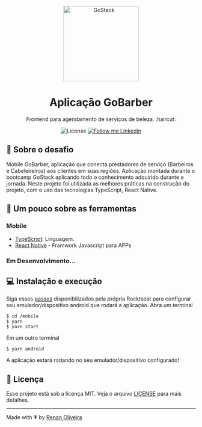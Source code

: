 <p align="center">
    <img alt="GoStack" src="https://rocketseat-cdn.s3-sa-east-1.amazonaws.com/bootcamp-header.png" width="200px" />
</p>

<h1 align="center">
  Aplicação GoBarber
</h1>

<p align="center">Frontend para agendamento de serviços de beleza.  :haircut:</p>

<p align="center">
  <img alt="License" src="https://img.shields.io/badge/license-MIT-191A1E">

  <a href="https://www.linkedin.com/in/renansmoliveira/">
    <img alt="Follow me Linkedin" src="https://img.shields.io/badge/Follow%20up-renansmoliveira-191A1E?style=social&logo=linkedin">
  </a>
</p>

## :rocket: Sobre o desafio

Mobile GoBarber, aplicação que conecta prestadores de serviço (Barbeiros e Cabeleireiros) aos clientes em suas regiões. Aplicação montada durante o bootcamp GoStack aplicando todo o conhecimento adquirido durante a jornada. Neste projeto foi utilizada as melhores práticas na construção do projeto, com o uso das tecnologias TypeScript, React Native.

## :pushpin: Um pouco sobre as ferramentas

### Mobile

- [TypeScript](https://www.typescriptlang.org/): Linguagem.
- [React Native](https://facebook.github.io/react-native/) - Framwork Javascript para APPs

### **Em Desenvolvimento...**

## :computer: Instalação e execução

Siga esses [passos](https://react-native.rocketseat.dev/) disponibilizados pela própria Rocktseat para configurar seu emulador/dispositivo android que rodará a aplicação. Abra um terminal

```
$ cd /mobile
$ yarn
$ yarn start
```

Em um outro terminal

```
$ yarn android
```

A aplicação estará rodando no seu emulador/dispositivo configurado!

## :memo: Licença

Esse projeto está sob a licença MIT. Veja o arquivo [LICENSE](https://github.com/lmaoclost/GoBarber/blob/master/LICENSE.md) para mais detalhes.

---

Made with :heartpulse: by [Renan Oliveira](https://github.com/lmaoclost)
